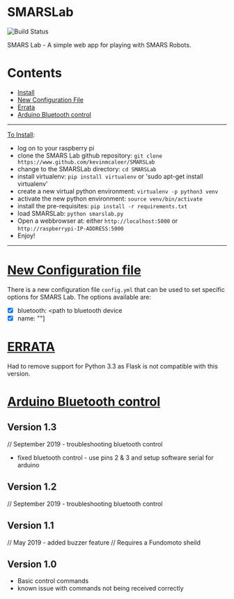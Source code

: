 # SMARSLab
![Build Status](https://travis-ci.org/kevinmcaleer/SMARSLab.svg?branch=master)

SMARS Lab - A simple web app for playing with SMARS Robots.

# Contents
 - [Install](#to-install)
 - [New Configuration File](#new-configuration-file)
 - [Errata](#errata)
 - [Arduino Bluetooth control](#arduino-bluetooth-control)
---

[To Install](#to-install):
* log on to your raspberry pi
* clone the SMARS Lab github repository:
 `git clone https://www.github.com/kevinmcaleer/SMARSLab`
* change to the SMARSLab directory:
 `cd SMARSLab`
* install virtualenv:
 `pip install virtualenv`
 or
 'sudo apt-get install virtualenv'
* create a new virtual python environment:
`virtualenv -p python3 venv`
* activate the new python environment:
`source venv/bin/activate`
* install the pre-requisites:
`pip install -r requirements.txt`
* load SMARSLab:
`python smarslab.py`
* Open a webbrowser at:
either `http://localhost:5000` or `http://raspberrypi-IP-ADDRESS:5000`
* Enjoy!

 ---

# [New Configuration file](#new-configuration-file)
There is a new configuration file `config.yml` that can be used to set specific options for SMARS Lab. The options available are:
- [x] bluetooth: <path to bluetooth device
- [x] name: "<name of smars>"]

# [ERRATA](#errata)
Had to remove support for Python 3.3 as Flask is not compatible with this version.

# [Arduino Bluetooth control](#arduino-bluetooth-control)
## Version 1.3
// September 2019 - troubleshooting bluetooth control
- fixed bluetooth control - use pins 2 & 3 and setup software serial for arduino
## Version 1.2
// September 2019 - troubleshooting bluetooth control
## Version 1.1
// May 2019 - added buzzer feature
// Requires a Fundomoto sheild

## Version 1.0
- Basic control commands
- known issue with commands not being received correctly
